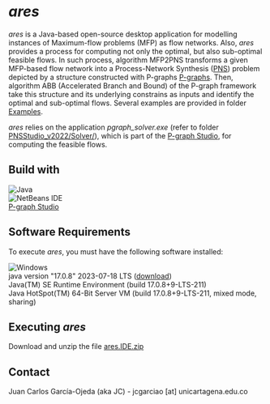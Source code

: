 # _ares_

_ares_ is a Java-based open-source desktop application for modelling instances of Maximum-flow problems (MFP) as flow networks. Also, _ares_ provides a process for computing not only the optimal, but also sub-optimal feasible flows. In such process, algorithm MFP2PNS transforms a given MFP-based flow network into a Process-Network Synthesis ([PNS](https://doi.org/10.1002/(SICI)1097-0037(199803)31:2%3C119::AID-NET6%3E3.0.CO;2-K)) problem depicted by a structure constructed with P-graphs [P-graphs](https://p-graph.org/). Then, algorithm ABB (Accelerated Branch and Bound) of the P-graph framework take this structure and its underlying constrains as inputs and identify the optimal and sub-optimal flows. Several examples are provided in folder [Examples](https://github.com/j-c-garciao/ares/blob/main/Examples/).

_ares_ relies on the application _pgraph_solver.exe_ (refer to folder [PNSStudio_v2022/Solver/](https://github.com/j-c-garciao/ares/blob/main/PNSStudio_v2022/Solver/)), which is part of the [P-graph Studio](https://p-graph.org/downloads/), for computing the feasible flows.

## Build with

![Java](https://img.shields.io/badge/java-%23ED8B00.svg?style=for-the-badge&logo=openjdk&logoColor=white)
<br>
![NetBeans IDE](https://img.shields.io/badge/NetBeansIDE-1B6AC6.svg?style=for-the-badge&logo=apache-netbeans-ide&logoColor=white)
<br>
[P-graph Studio](https://p-graph.org/downloads/)

## Software Requirements

To execute _ares_, you must have the following software installed:

![Windows](https://img.shields.io/badge/Windows-0078D6?style=for-the-badge&logo=windows&logoColor=white)
<br>
java version "17.0.8" 2023-07-18 LTS ([download](https://www.oracle.com/java/technologies/downloads/#java17))
<br>
Java(TM) SE Runtime Environment (build 17.0.8+9-LTS-211)
<br>
Java HotSpot(TM) 64-Bit Server VM (build 17.0.8+9-LTS-211, mixed mode, sharing)

## Executing _ares_

Download and unzip the file [ares.IDE.zip](https://github.com/j-c-garciao/ares/blob/main/Distribution/ares.IDE.zip) 


## Contact

Juan Carlos García-Ojeda (aka JC) - jcgarciao [at] unicartagena.edu.co
